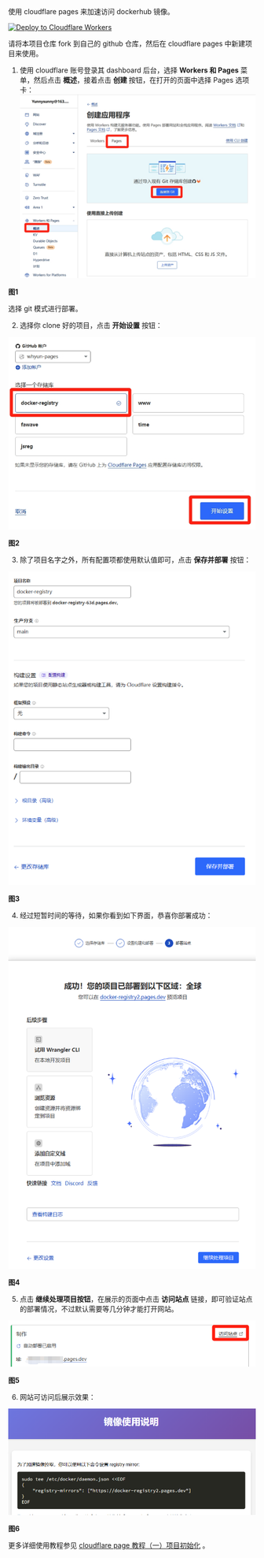 使用 cloudflare pages 来加速访问 dockerhub 镜像。

[![Deploy to Cloudflare Workers](https://deploy.workers.cloudflare.com/button)](https://deploy.workers.cloudflare.com/?url=https://github.com/whyun-docker/docker-registry)

请将本项目仓库 fork 到自己的 github 仓库，然后在 cloudflare pages 中新建项目来使用。
1. 使用 cloudflare 账号登录其 dashboard 后台，选择 **Workers 和 Pages** 菜单，然后点击 **概述**，接着点击 **创建** 按钮，在打开的页面中选择 Pages 选项卡：
![](docs/init_with_git.png)

**图1**

选择 git 模式进行部署。

2. 选择你 clone 好的项目，点击 **开始设置** 按钮：

![](docs/select_project.png)

**图2**

3. 除了项目名字之外，所有配置项都使用默认值即可，点击 **保存并部署** 按钮：

![](docs/save_config.png)

**图3**

4. 经过短暂时间的等待，如果你看到如下界面，恭喜你部署成功：

![](docs/deploy_finished.png)

**图4**

5. 点击 **继续处理项目按钮**，在展示的页面中点击 **访问站点** 链接，即可验证站点的部署情况，不过默认需要等几分钟才能打开网站。

![](docs/show_url.png)

**图5**

6. 网站可访问后展示效果：

![](docs/site_content.png)

**图6**

更多详细使用教程参见 [cloudflare page 教程（一）项目初始化](https://blog.whyun.com/posts/project-init-on-cloudflare-pages/) 。